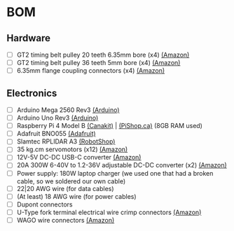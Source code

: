 # BOM

## Hardware

- [ ] GT2 timing belt pulley 20 teeth 6.35mm bore (x4) [(Amazon)](https://a.co/d/ibclgCi)
- [ ] GT2 timing belt pulley 36 teeth 5mm bore (x4) [(Amazon)](https://a.co/d/5uwTJrM)
- [ ] 6.35mm flange coupling  connectors (x4) [(Amazon)](https://a.co/d/h0BUPP9)

## Electronics

- [ ] Arduino Mega 2560 Rev3 [(Arduino)](https://store-usa.arduino.cc/products/arduino-mega-2560-rev3?selectedStore=us)
- [ ] Arduino Uno Rev3 [(Arduino)](https://store-usa.arduino.cc/products/arduino-uno-rev3?selectedStore=us)
- [ ] Raspberry Pi 4 Model B [(Canakit)](https://www.canakit.com/raspberry-pi-4-8gb.html) | [(PiShop.ca)](https://www.pishop.ca/product/raspberry-pi-4-model-b-8gb/) (8GB RAM used)
- [ ] Adafruit BNO055 [(Adafruit)](https://www.adafruit.com/product/2472)
- [ ] Slamtec RPLIDAR A3 [(RobotShop)](https://ca.robotshop.com/fr/products/slamtec-rplidar-a3-360-laser-scanner-25-m)
- [ ] 35 kg.cm servomotors (x12) [(Amazon)](https://www.amazon.ca/s?k=RC+Car+servo+set+35+kg.cm&crid=3L6FTH3MZAEK4&sprefix=rc+car+servo+set+35+kg+cm%2Caps%2C109&ref=nb_sb_noss)
- [ ] 12V-5V DC-DC USB-C converter [(Amazon)](https://a.co/d/4bkU4Bg)
- [ ] 20A 300W 6-40V to 1.2-36V adjustable DC-DC converter (x2) [(Amazon)](https://a.co/d/coVxflM)
- [ ] Power supply: 180W laptop charger (we used one that had a broken cable, so we soldered our own cable)
- [ ] 22|20 AWG wire (for data cables)
- [ ] (At least) 18 AWG wire (for power cables)
- [ ] Dupont connectors
- [ ] U-Type fork terminal electrical wire crimp connectors [(Amazon)](https://www.amazon.ca/s?k=U-Type+fork+terminal+electrical+wire+crimp+connectors&crid=11KOHK16Z4GHF&sprefix=u-type+fork+terminal+electrical+wire+crimp+connectors%2Caps%2C112&ref=nb_sb_noss)
- [ ] WAGO wire connectors [(Amazon)](https://www.amazon.ca/s?k=wago+connectors&crid=2U4FR05A2PV6H&sprefix=wago+connectors%2Caps%2C106&ref=nb_sb_noss_1)
